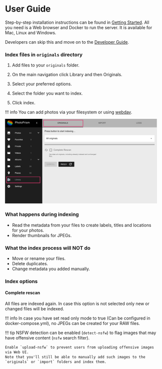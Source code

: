 # User Guide #

Step-by-step installation instructions can be found in [Getting Started](../getting-started/index.md).
All you need is a Web browser and Docker to run the server. It is available for Mac, Linux and Windows.

Developers can skip this and move on to the [Developer Guide](../developer-guide/index.md).


### Index files in `originals` directory ###

1. Add files to your `originals` folder.

2. On the main navigation click Library and then Originals.

3. Select your preferred options.

4. Select the folder you want to index.

5. Click index.

!!! info
    You can add photos via your filesystem or using [webdav](webdav.md).


![Screenshot](img/index.png)

### What happens during indexing ###

* Read the metadata from your files to create labels, titles and locations for your photos.
* Render thumbnails for JPEGs.

### What the index process will NOT do ###

* Move or rename your files.
* Delete duplicates.
* Change metadata you added manually.

### Index options ###
#### Complete rescan ####
All files are indexed again.
In case this option is not selected only new or changed files will be indexed.

!!! info
    In case you have set read only mode to true (Can be configured in docker-compose.yml), no JPEGs can be created for your RAW files.
    
!!! tip 
    NSFW detection can be enabled (`detect-nsfw`) to flag images that may have offensive content (`nsfw` search filter).
        
    Enable `upload-nsfw` to prevent users from uploading offensive images via Web UI. 
    Note that you'll still be able to manually add such images to the `originals` or `import` folders and index them.

